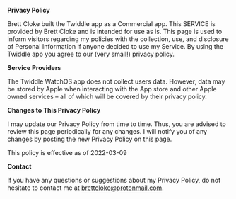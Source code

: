 **Privacy Policy**

Brett Cloke built the Twiddle app as a Commercial app. This SERVICE is provided by Brett Cloke and is intended for use as is.
This page is used to inform visitors regarding my policies with the collection, use, and disclosure of Personal Information if anyone decided to use my Service.
By using the Twiddle app you agree to our (very small!) privacy policy. 

**Service Providers**

The Twiddle WatchOS app does not collect users data. However, data may be stored by Apple when interacting with the App store and other Apple owned services – all of which will be covered by their privacy policy. 

**Changes to This Privacy Policy**

I may update our Privacy Policy from time to time. Thus, you are advised to review this page periodically for any changes. 
I will notify you of any changes by posting the new Privacy Policy on this page.

This policy is effective as of 2022-03-09

**Contact**

If you have any questions or suggestions about my Privacy Policy, do not hesitate to contact me at brettcloke@protonmail.com.
